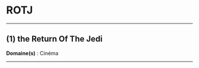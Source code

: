 # ROTJ

--------------------

## (1) the Return Of The Jedi

**Domaine(s)** : Cinéma

--------------------